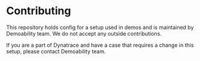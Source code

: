 # Contributing

This repository holds config for a setup used in demos and is maintained by Demoability team. We do not accept any outside contributions.

If you are a part of Dynatrace and have a case that requires a change in this setup, please contact Demoability team.
